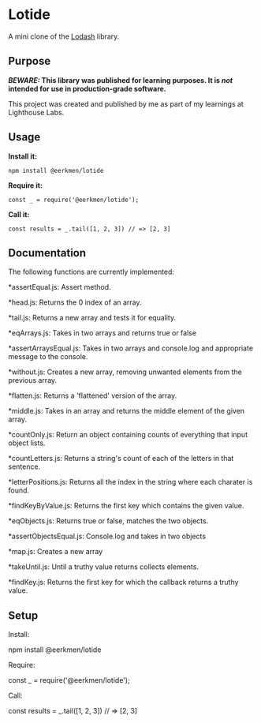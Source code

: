 # Lotide

A mini clone of the [Lodash](https://lodash.com) library.

## Purpose

**_BEWARE:_ This library was published for learning purposes. It is _not_ intended for use in production-grade software.**

This project was created and published by me as part of my learnings at Lighthouse Labs. 

## Usage

**Install it:**

`npm install @eerkmen/lotide`

**Require it:**

`const _ = require('@eerkmen/lotide');`

**Call it:**

`const results = _.tail([1, 2, 3]) // => [2, 3]`

## Documentation

The following functions are currently implemented:

  *assertEqual.js: Assert method.
  
  *head.js: Returns the 0 index of an array.
  
  *tail.js: Returns a new array and tests it for equality.
  
  *eqArrays.js: Takes in two arrays and returns true or false
  
  *assertArraysEqual.js: Takes in two arrays and console.log and appropriate message to the console.
  
  *without.js: Creates a new array, removing unwanted elements from the previous array.
  
  *flatten.js: Returns a 'flattened' version of the array.
  
  *middle.js: Takes in an array and returns the middle element of the given array.
  
  *countOnly.js: Return an object containing counts of everything that input object lists.
  
  *countLetters.js: Returns a string's count of each of the letters in that sentence.
  
  *letterPositions.js: Returns all the index in the string where each charater is found.
  
  *findKeyByValue.js: Returns the first key which contains the given value. 
  
  *eqObjects.js: Returns true or false, matches the two objects.
  
  *assertObjectsEqual.js: Console.log and takes in two objects
  
  *map.js: Creates a new array 
  
  *takeUntil.js: Until a truthy value returns collects elements.
  
  *findKey.js: Returns the first key for which the callback returns a truthy value.

## Setup
  Install:  
  
  npm install @eerkmen/lotide

  Require:
  
  const _ = require('@eerkmen/lotide');
  
  Call:
  
  const results = _.tail([1, 2, 3]) // => [2, 3]
